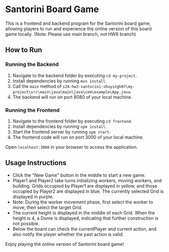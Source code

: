 # Santorini Board Game

This is a frontend and backend program for the Santorini board game, allowing players to run and experience the online version of this board game locally. 
(Note: Please use main branch, not HW6 branch)

## How to Run

### Running the Backend

1. Navigate to the backend folder by executing `cd my-project`.
2. Install dependencies by running `mvn install`.
3. Call the `main` method of `s24-hw3-santorini-shuyingh07\my-project\src\main\java\main\java\com\example\App.java`.
4. The backend will run on port 8080 of your local machine.

### Running the Frontend

1. Navigate to the frontend folder by executing `cd frontend`.
2. Install dependencies by running `npm install`.
3. Start the frontend server by running `npm start`.
4. The frontend code will run on port 3000 of your local machine.

Open `localhost:3000` in your browser to access the application.

## Usage Instructions

- Click the "New Game" button in the middle to start a new game.
- Player1 and Player2 take turns initializing workers, moving workers, and building. Grids occupied by Player1 are displayed in yellow, and those occupied by Player2 are displayed in blue. The currently selected Grid is displayed in purple.
- Note: During the worker movement phase, first select the worker to move, then select the target Grid.
- The current height is displayed in the middle of each Grid. When the height is 4, a Dome is displayed, indicating that further construction is not possible.
- Below the board can check the currentPlayer and current action, and also notify the player whether the past action is valid.

Enjoy playing the online version of Santorini board game!

